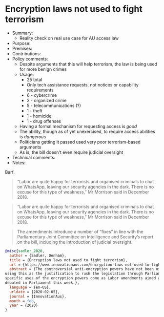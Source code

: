 # Encryption laws not used to fight terrorism

- Summary:
  - Reality check on real use case for AU access law
- Purpose:
- Premises:
- Contributions:
- Policy comments:
  - Despite arguments that this will help terrorism, the law is being used for more benign crimes
  - Usage:
    - 25 total
    - Only tech assistance requests, not notices or capability requirements
    - 6 - cybercrime
    - 2 - organized crime
    - 5 - telecommunications (?)
    - 1 - theft
    - 1 - homicide
    - 1 - drug offenses
  - Having a formal mechanism for requesting access is _good_
  - The ability, though as of yet unexercised, to require access abilities is _dangerous_
  - Politicians getting it passed used very poor terrorism-based arguments
  - As is, the bill doesn't even require judicial oversight
- Technical comments:
- Notes:

Barf.
>“Labor are quite happy for terrorists and organised criminals to chat on WhatsApp, leaving our
security agencies in the dark. There is no excuse for this type of weakness,” Mr Morrison said in
December 2018.

>“Labor are quite happy for terrorists and organised criminals to chat on WhatsApp, leaving our
security agencies in the dark. There is no excuse for this type of weakness,” Mr Morrison said in
December 2018.

>The amendments introduce a number of “fixes” in line with the Parliamentary Joint Committee on
Intelligence and Security’s report on the bill, including the introduction of judicial oversight.

```bib
@misc{sadler_2020,
  author = {Sadler, Denham},
  title = {Encryption laws not used to fight terrorism},
  url = {https://www.innovationaus.com/encryption-laws-not-used-to-fight-terrorism/},
  abstract = {The controversial anti-encryption powers have not been used once to fight terrorism, despite government
using this as the justification to rush the legislation through Parliament a year ago.The revelations about the
specific uses of the encryption powers come as Labor amendments aimed at “fixing” the legislation are set to be
debated in Parliament this week.},
  language = {en-US},
  urldate = {2020-02-05},
  journal = {InnovationAus},
  month = feb,
  year = {2020}
}
```
